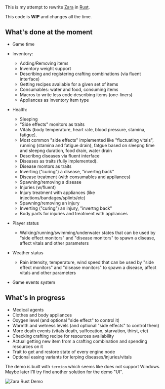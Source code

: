 This is my attempt to rewrite [Zara](https://github.com/vagrod/zara) in [Rust](https://www.rust-lang.org).

This code is **WIP** and changes all the time.

## What's done at the moment
- Game time

- Inventory:
  + Adding/Removing items
  + Inventory weight support
  + Describing and registering crafting combinations (via fluent interface)
  + Getting recipes available for a given set of items
  + Consumables: water and food, consuming items
  + Macros to write less code describing items (one-liners)
  + Appliances as inventory item type
  
- Health:
  + Sleeping
  + "Side effects" monitors as traits
  + Vitals (body temperature, heart rate, blood pressure, stamina, fatigue). 
  + Most common "side effects" implemented like "fluctuating vitals", running (stamina and fatigue drain), fatgue based on sleepng time and sleepng duration, food drain, water drain
  + Describng diseases via fluent interface
  + Diseases as traits (fully implemented). 
  + Disease montors as traits
  + Inverting ("curing") a disease, "invertng back"
  + Disease treatment (with consumables and appliances)
  + Spawning/removing a disease
  + Injuries (w/fluent)
  + Injury treatment with appliances (like injections/bandages/splints/etc)
  + Spawning/removing an injury
  + Inverting ("curing") an injury, "invertng back"
  + Body parts for injuries and treatment with appliances
 
- Player status
  + Walking/running/swimming/underwater states that can be used by "side effect monitors" and "disease monitors" to spawn a disease, affect vitals and other parameters

- Weather status
  + Rain intensity, temperature, wind speed that can be used by "side effect monitors" and "disease monitors" to spawn a disease, affect vitals and other parameters

- Game events system

## What's in progress
- Medical agents
- Clothes and body appliances
- Oxygen level (and optional "side effect" to control it)
- Warmth and wetness levels (and optional "side effects" to control them)
- More death events (vitals death, suffocation, starvation, thirst, etc)
- Checking crafting recipe for resources availability
- Actual getting new item from a crafting combination and spending resources on it
- Trait to get and restore state of every engine node
- Optional easing variants for lerping diseases/injuries/vitals

The demo is built with `termion` which seems like does not support Windows. Maybe later I'll try find another solution for the demo "UI".

![Zara Rust Demo](http://imw.su/zara_rust_002.png)
